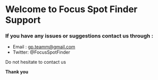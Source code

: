 # Welcome to Focus Spot Finder Support 



### If you have any issues or suggestions contact us through :


- Email : gp.teamm@gmail.com
- Twitter: @FocusSpotFinder

Do not hesitate to contact us  

**Thank you**
